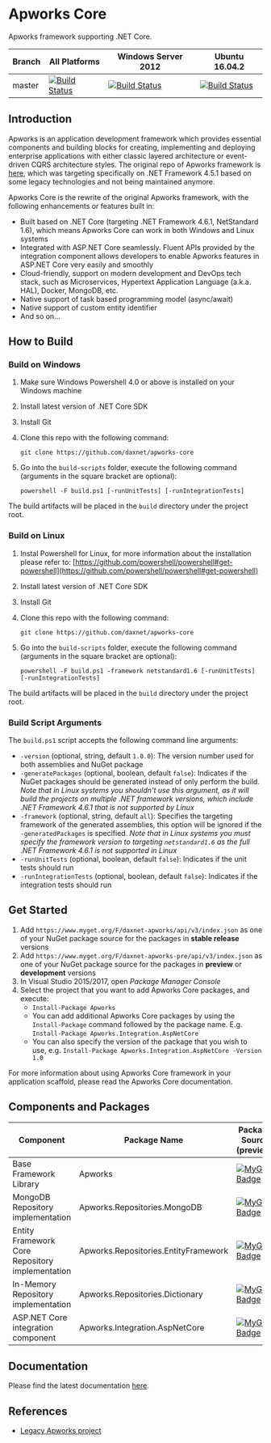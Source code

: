 # Apworks Core
Apworks framework supporting .NET Core.

Branch          | All Platforms     | Windows Server 2012   | Ubuntu 16.04.2             
----------------|-------------------|-----------------------|--------------------------
master          | [![Build Status](http://daxnet-win-svr.eastasia.cloudapp.azure.com:8080/buildStatus/icon?job=apworks-core)](http://daxnet-win-svr.eastasia.cloudapp.azure.com:8080/view/apworks/job/apworks-core/) | [![Build Status](http://daxnet-win-svr.eastasia.cloudapp.azure.com:8080/buildStatus/icon?job=apworks-core-win)](http://daxnet-win-svr.eastasia.cloudapp.azure.com:8080/view/apworks/job/apworks-core-win/) | [![Build Status](http://daxnet-win-svr.eastasia.cloudapp.azure.com:8080/buildStatus/icon?job=apworks-core-ubuntu)](http://daxnet-win-svr.eastasia.cloudapp.azure.com:8080/view/apworks/job/apworks-core-ubuntu/)

## Introduction
Apworks is an application development framework which provides essential components and building blocks for creating, implementing and deploying enterprise applications with either classic layered architecture or event-driven CQRS architecture styles. The original repo of Apworks framework is [here](https://github.com/daxnet/Apworks), which was targeting specifically on .NET Framework 4.5.1 based on some legacy technologies and not being maintained anymore.

Apworks Core is the rewrite of the original Apworks framework, with the following enhancements or features built in:

- Built based on .NET Core (targeting .NET Framework 4.6.1, NetStandard 1.6), which means Apworks Core can work in both Windows and Linux systems
- Integrated with ASP.NET Core seamlessly. Fluent APIs provided by the integration component allows developers to enable Apworks features in ASP.NET Core very easily and smoothly
- Cloud-friendly, support on modern development and DevOps tech stack, such as Microservices, Hypertext Application Language (a.k.a. HAL), Docker, MongoDB, etc.
- Native support of task based programming model (async/await)
- Native support of custom entity identifier
- And so on...

## How to Build

### Build on Windows

1. Make sure Windows Powershell 4.0 or above is installed on your Windows machine
2. Install latest version of .NET Core SDK
2. Install Git
3. Clone this repo with the following command:

	`git clone https://github.com/daxnet/apworks-core`

4. Go into the `build-scripts` folder, execute the following command (arguments in the square bracket are optional):

	`powershell -F build.ps1 [-runUnitTests] [-runIntegrationTests]`

The build artifacts will be placed in the `build` directory under the project root.

### Build on Linux

1. Instal Powershell for Linux, for more information about the installation please refer to: [https://github.com/powershell/powershell#get-powershell](https://github.com/powershell/powershell#get-powershell)
2. Install latest version of .NET Core SDK
3. Install Git
4. Clone this repo with the following command:

	`git clone https://github.com/daxnet/apworks-core`

4. Go into the `build-scripts` folder, execute the following command (arguments in the square bracket are optional):

	`powershell -F build.ps1 -framework netstandard1.6 [-runUnitTests] [-runIntegrationTests]`

The build artifacts will be placed in the `build` directory under the project root.

### Build Script Arguments

The `build.ps1` script accepts the following command line arguments:

- `-version` (optional, string, default `1.0.0`): The version number used for both assemblies and NuGet package
- `-generatePackages` (optional, boolean, default `false`): Indicates if the NuGet packages should be generated instead of only perform the build. _Note that in Linux systems you shouldn't use this argument, as it will build the projects on multiple .NET framework versions, which include .NET Framework 4.6.1 that is not supported by Linux_
- `-framework` (optional, string, default `all`): Specifies the targeting framework of the generated assemblies, this option will be ignored if the `-generatedPackages` is specified. _Note that in Linux systems you must specify the framework version to targeting `netstandard1.6` as the full .NET Framework 4.6.1 is not supported in Linux_
- `-runUnitTests` (optional, boolean, default `false`): Indicates if the unit tests should run
- `-runIntegrationTests` (optional, boolean, default `false`): Indicates if the integration tests should run

## Get Started
1. Add `https://www.myget.org/F/daxnet-apworks/api/v3/index.json` as one of your NuGet package source for the packages in **stable release** versions
2. Add `https://www.myget.org/F/daxnet-apworks-pre/api/v3/index.json` as one of your NuGet package source for the packages in **preview** or **development** versions
3. In Visual Studio 2015/2017, open _Package Manager Console_
4. Select the project that you want to add Apworks Core packages, and execute:
	- `Install-Package Apworks`
	- You can add additional Apworks Core packages by using the `Install-Package` command followed by the package name. E.g. `Install-Package Apworks.Integration.AspNetCore`
	- You can also specify the version of the package that you wish to use, e.g. `Install-Package Apworks.Integration.AspNetCore -Version 1.0`

For more information about using Apworks Core framework in your application scaffold, please read the Apworks Core documentation.

## Components and Packages

Component | Package Name                      | Package Source (preview)         | Package Source (release)
-----------------------|--------------------------|----------------------------------|--------------------------
Base Framework Library | Apworks                   | [![MyGet Badge](https://buildstats.info/myget/daxnet-apworks-pre/Apworks)](https://www.myget.org/feed/daxnet-apworks-pre/package/nuget/Apworks) | (n/a)
MongoDB Repository implementation | Apworks.Repositories.MongoDB | [![MyGet Badge](https://buildstats.info/myget/daxnet-apworks-pre/Apworks.Repositories.MongoDB)](https://www.myget.org/feed/daxnet-apworks-pre/package/nuget/Apworks.Repositories.MongoDB) | (n/a)
Entity Framework Core Repository implementation | Apworks.Repositories.EntityFramework | [![MyGet Badge](https://buildstats.info/myget/daxnet-apworks-pre/Apworks.Repositories.EntityFramework)](https://www.myget.org/feed/daxnet-apworks-pre/package/nuget/Apworks.Repositories.EntityFramework) | (n/a)
In-Memory Repository implementation | Apworks.Repositories.Dictionary | [![MyGet Badge](https://buildstats.info/myget/daxnet-apworks-pre/Apworks.Repositories.Dictionary)](https://www.myget.org/feed/daxnet-apworks-pre/package/nuget/Apworks.Repositories.Dictionary) | (n/a)
ASP.NET Core integration component | Apworks.Integration.AspNetCore | [![MyGet Badge](https://buildstats.info/myget/daxnet-apworks-pre/Apworks.Integration.AspNetCore)](https://www.myget.org/feed/daxnet-apworks-pre/package/nuget/Apworks.Integration.AspNetCore) | (n/a)

## Documentation
Please find the latest documentation [here](http://apworks-core.readthedocs.io/en/latest/).

## References
- [Legacy Apworks project](https://github.com/daxnet/apworks)

